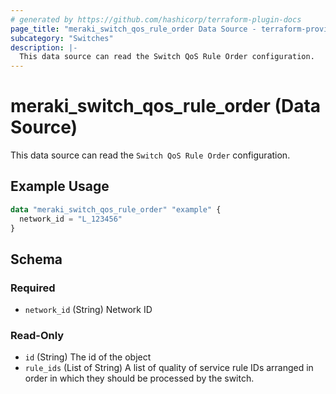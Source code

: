 ```yaml
---
# generated by https://github.com/hashicorp/terraform-plugin-docs
page_title: "meraki_switch_qos_rule_order Data Source - terraform-provider-meraki"
subcategory: "Switches"
description: |-
  This data source can read the Switch QoS Rule Order configuration.
---
```


# meraki_switch_qos_rule_order (Data Source)

This data source can read the `Switch QoS Rule Order` configuration.

## Example Usage

```terraform
data "meraki_switch_qos_rule_order" "example" {
  network_id = "L_123456"
}
```

<!-- schema generated by tfplugindocs -->
## Schema

### Required

- `network_id` (String) Network ID

### Read-Only

- `id` (String) The id of the object
- `rule_ids` (List of String) A list of quality of service rule IDs arranged in order in which they should be processed by the switch.
